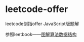 # leetcode-offer

leetcode剑指offer JavaScript版题解 

参照leetbook——[图解算法数据结构](https://leetcode-cn.com/leetbook/detail/illustration-of-algorithm/)

